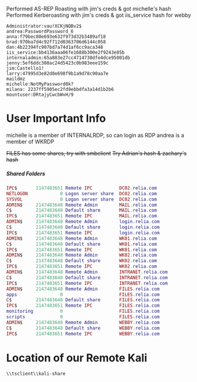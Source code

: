 Performed AS-REP Roasting with jim's creds & got michelle's hash
Performed Kerberoasting with jim's creds & got iis_service hash for webby

```domainusers
Administrator:vau!XCKjNQBv2$
andrea:PasswordPassword_6
anna:f79bec80e693e632f973d32b3489af18
brad:970ba7d4c92f712d0363706d6144c058
dan:4b22394fc907bd7a74d1af6cc9aca348
iis_service:bb4136aaa06fe1688b300e2f9243e85b
internaladmin:65a883e27cc4714738dfe4dce95001db
jenny:5ef6ddc308ac24d5423c0b983eee159c
jim:Castello1!
larry:47995d3e82d8e698f9b1a9d78c90aa7e
maildmz
michelle:NotMyPassword0k?
milana: 2237ff5905ec2fd9ebbdfa3a14d1b2b6
mountuser:DRtajyCwcbWvH/9
```

# User Important Info
michelle is a member of INTERNALRDP, so can login as RDP
andrea is a member of WKRDP

~~FILES has some shares, try with smbclient~~
~~Try Adrian's hash & zachary's hash~~

##### Shared Folders
```lua
IPC$       2147483651 Remote IPC          DC02.relia.com
NETLOGON            0 Logon server share  DC02.relia.com
SYSVOL              0 Logon server share  DC02.relia.com
ADMIN$     2147483648 Remote Admin        MAIL.relia.com
C$         2147483648 Default share       MAIL.relia.com
IPC$       2147483651 Remote IPC          MAIL.relia.com
ADMIN$     2147483648 Remote Admin        login.relia.com
C$         2147483648 Default share       login.relia.com
IPC$       2147483651 Remote IPC          login.relia.com
ADMIN$     2147483648 Remote Admin        WK01.relia.com
C$         2147483648 Default share       WK01.relia.com
IPC$       2147483651 Remote IPC          WK01.relia.com
ADMIN$     2147483648 Remote Admin        WK02.relia.com
C$         2147483648 Default share       WK02.relia.com
IPC$       2147483651 Remote IPC          WK02.relia.com
ADMIN$     2147483648 Remote Admin        INTRANET.relia.com
C$         2147483648 Default share       INTRANET.relia.com
IPC$       2147483651 Remote IPC          INTRANET.relia.com
ADMIN$     2147483648 Remote Admin        FILES.relia.com
apps                0                     FILES.relia.com
C$         2147483648 Default share       FILES.relia.com
IPC$       2147483651 Remote IPC          FILES.relia.com
monitoring          0                     FILES.relia.com
scripts             0                     FILES.relia.com
ADMIN$     2147483648 Remote Admin        WEBBY.relia.com
C$         2147483648 Default share       WEBBY.relia.com
IPC$       2147483651 Remote IPC          WEBBY.relia.com
```

# Location of our Remote Kali
```
\\tsclient\\kali-share
```